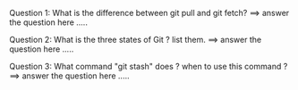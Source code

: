 Question 1: What is the difference between git pull and git fetch?
==> answer the question here .....

Question 2: What is the three states of Git ? list them.
==> answer the question here .....

Question 3: What command "git stash" does ? when to use this command ?
==> answer the question here .....

